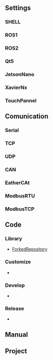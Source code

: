## Settings
### SHELL
### ROS1
### ROS2
### Qt5
### JetsonNano
### XavierNx
### TouchPannel
## Comunication
### Serial
### TCP
### UDP
### CAN
### EatherCAt
### ModbusRTU
### ModbusTCP
## Code
### Library
* [ForkedRepository](https://github.com/WannaSleep3254/ForkedRepository)

### Customize
*

### Develop
*

### Release
*

## Manual


## Project
